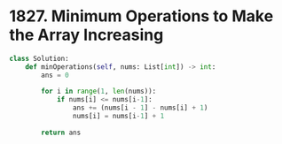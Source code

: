 # 1827. Minimum Operations to Make the Array Increasing

```python
class Solution:
    def minOperations(self, nums: List[int]) -> int:
        ans = 0
        
        for i in range(1, len(nums)):
            if nums[i] <= nums[i-1]:
                ans += (nums[i - 1] - nums[i] + 1)
                nums[i] = nums[i-1] + 1
                
        return ans
```

